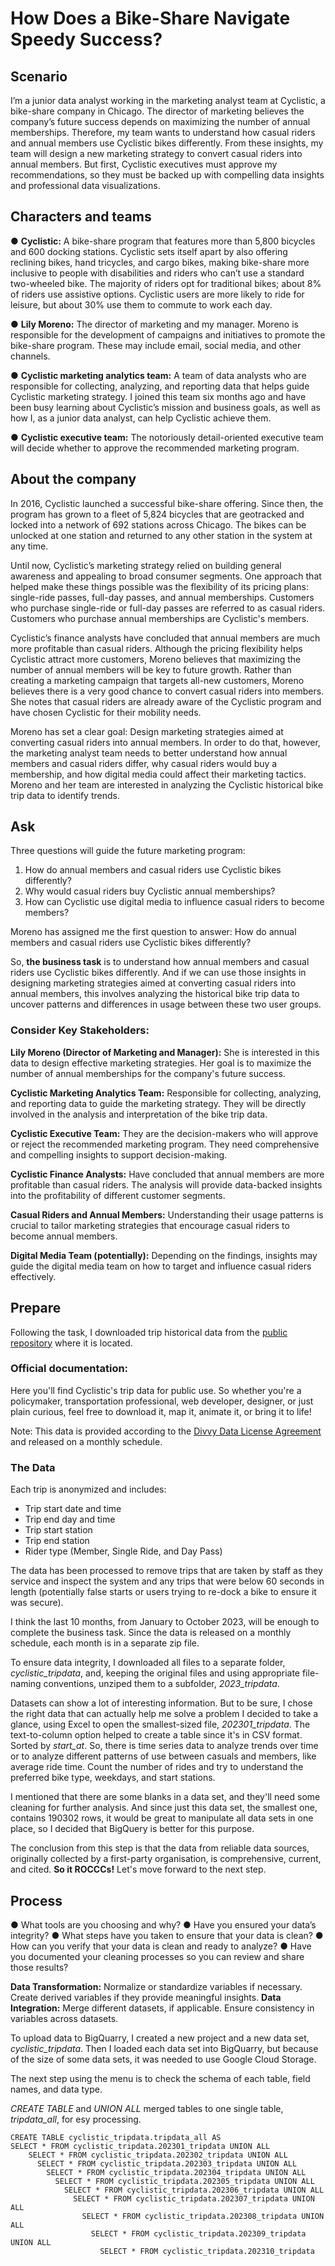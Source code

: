 # How Does a Bike-Share Navigate Speedy Success?

## Scenario

I’m a junior data analyst working in the marketing analyst team at Cyclistic, a bike-share company in Chicago. The director of marketing believes the company’s future success depends on maximizing the number of annual memberships. Therefore, my team wants to understand how casual riders and annual members use Cyclistic bikes differently. From these insights, my team will design a new marketing strategy to convert casual riders into annual members. But first, Cyclistic executives must approve my recommendations, so they must be backed up with compelling data insights and professional data visualizations.

## Characters and teams

● **Cyclistic:** A bike-share program that features more than 5,800 bicycles and 600 docking stations. Cyclistic sets itself apart by also offering reclining bikes, hand tricycles, and cargo bikes, making bike-share more inclusive to people with disabilities and riders who can’t use a standard two-wheeled bike. The majority of riders opt for traditional bikes; about 8% of riders use assistive options. Cyclistic users are more likely to ride for leisure, but about 30% use them to commute to work each day.

● **Lily Moreno:** The director of marketing and my manager. Moreno is responsible for the development of campaigns and initiatives to promote the bike-share program. These may include email, social media, and other channels.

● **Cyclistic marketing analytics team:** A team of data analysts who are responsible for collecting, analyzing, and reporting data that helps guide Cyclistic marketing strategy. I joined this team six months ago and have been busy learning about Cyclistic’s mission and business goals, as well as how I, as a junior data analyst, can help Cyclistic achieve them.

● **Cyclistic executive team:** The notoriously detail-oriented executive team will decide whether to approve the recommended marketing program.


## About the company

In 2016, Cyclistic launched a successful bike-share offering. Since then, the program has grown to a fleet of 5,824 bicycles that are geotracked and locked into a network of 692 stations across Chicago. The bikes can be unlocked at one station and returned to any other station in the system at any time.

Until now, Cyclistic’s marketing strategy relied on building general awareness and appealing to broad consumer segments. One approach that helped make these things possible was the flexibility of its pricing plans: single-ride passes, full-day passes, and annual memberships. Customers who purchase single-ride or full-day passes are referred to as casual riders. Customers who purchase annual memberships are Cyclistic's members.

Cyclistic’s finance analysts have concluded that annual members are much more profitable than casual riders. Although the pricing flexibility helps Cyclistic attract more customers, Moreno believes that maximizing the number of annual members will be key to future growth. Rather than creating a marketing campaign that targets all-new customers, Moreno believes there is a very good chance to convert casual riders into members. She notes that casual riders are already aware of the Cyclistic program and have chosen Cyclistic for their mobility needs.

Moreno has set a clear goal: Design marketing strategies aimed at converting casual riders into annual members. In order to do that, however, the marketing analyst team needs to better understand how annual members and casual riders differ, why casual riders would buy a membership, and how digital media could affect their marketing tactics. Moreno and her team are interested in analyzing the Cyclistic historical bike trip data to identify trends.


## Ask 

Three questions will guide the future marketing program:

1. How do annual members and casual riders use Cyclistic bikes differently?
2. Why would casual riders buy Cyclistic annual memberships?
3. How can Cyclistic use digital media to influence casual riders to become members?

Moreno has assigned me the first question to answer: How do annual members and casual riders use Cyclistic bikes differently?

So, **the business task** is to understand how annual members and casual riders use Cyclistic bikes differently. And if we can use those insights in designing marketing strategies aimed at converting casual riders into annual members, this involves analyzing the historical bike trip data to uncover patterns and differences in usage between these two user groups.

### Consider Key Stakeholders:

**Lily Moreno (Director of Marketing and Manager):** She is interested in this data to design effective marketing strategies. Her goal is to maximize the number of annual memberships for the company's future success.

**Cyclistic Marketing Analytics Team:** Responsible for collecting, analyzing, and reporting data to guide the marketing strategy. They will be directly involved in the analysis and interpretation of the bike trip data.

**Cyclistic Executive Team:** They are the decision-makers who will approve or reject the recommended marketing program. They need comprehensive and compelling insights to support decision-making.

**Cyclistic Finance Analysts:** Have concluded that annual members are more profitable than casual riders. The analysis will provide data-backed insights into the profitability of different customer segments.

**Casual Riders and Annual Members:** Understanding their usage patterns is crucial to tailor marketing strategies that encourage casual riders to become annual members.

**Digital Media Team (potentially):** Depending on the findings, insights may guide the digital media team on how to target and influence casual riders effectively.


## Prepare

Following the task, I downloaded trip historical data from the [public repository](https://divvy-tripdata.s3.amazonaws.com/index.html) where it is located.

### Official documentation:

Here you'll find Cyclistic's trip data for public use. So whether you're a policymaker, transportation professional, web developer, designer, or just plain curious, feel free to download it, map it, animate it, or bring it to life!

Note: This data is provided according to the [Divvy Data License Agreement](https://www.divvybikes.com/data-license-agreement) and released on a monthly schedule.

### The Data

Each trip is anonymized and includes:

* Trip start date and time
* Trip end day and time
* Trip start station
* Trip end station
* Rider type (Member, Single Ride, and Day Pass)
  
The data has been processed to remove trips that are taken by staff as they service and inspect the system and any trips that were below 60 seconds in length (potentially false starts or users trying to re-dock a bike to ensure it was secure).


I think the last 10 months, from January to October 2023, will be enough to complete the business task. Since the data is released on a monthly schedule, each month is in a separate zip file.

To ensure data integrity, I downloaded all files to a separate folder, *cyclistic_tripdata*, and, keeping the original files and using appropriate file-naming conventions, unziped them to a subfolder, *2023_tripdata*.

Datasets can show a lot of interesting information. But to be sure, I chose the right data that can actually help me solve a problem I decided to take a glance, using Excel to open the smallest-sized file, *202301_tripdata*. The text-to-column option helped to create a table since it's in CSV format. Sorted by *start_at*. So, there is time series data to analyze trends over time or to analyze different patterns of use between casuals and members, like average ride time. Count the number of rides and try to understand the preferred bike type, weekdays, and start stations.

I mentioned that there are some blanks in a data set, and they'll need some cleaning for further analysis. And since just this data set, the smallest one, contains 190302 rows, it would be great to manipulate all data sets in one place, so I decided that BigQuery is better for this purpose.

The conclusion from this step is that the data from reliable data sources, originally collected by a first-party organisation, is comprehensive, current, and cited. **So it ROCCCs!** Let's move forward to the next step.

## Process

● What tools are you choosing and why? 
● Have you ensured your data’s integrity? 
● What steps have you taken to ensure that your data is clean? 
● How can you verify that your data is clean and ready to analyze? 
● Have you documented your cleaning processes so you can review and share those results?

**Data Transformation:**
Normalize or standardize variables if necessary.
Create derived variables if they provide meaningful insights.
**Data Integration:**
Merge different datasets, if applicable.
Ensure consistency in variables across datasets.


To upload data to BigQuarry, I created a new project and a new data set, *cyclistic_tripdata*. Then I loaded each data set into BigQuarry, but because of the size of some data sets, it was needed to use Google Cloud Storage.

The next step using the menu is to check the schema of each table, field names, and data type.

*CREATE TABLE* and *UNION ALL* merged tables to one single table, *tripdata_all*, for esy processing.
```
CREATE TABLE cyclistic_tripdata.tripdata_all AS 
SELECT * FROM cyclistic_tripdata.202301_tripdata UNION ALL
    SELECT * FROM cyclistic_tripdata.202302_tripdata UNION ALL
      SELECT * FROM cyclistic_tripdata.202303_tripdata UNION ALL
        SELECT * FROM cyclistic_tripdata.202304_tripdata UNION ALL
          SELECT * FROM cyclistic_tripdata.202305_tripdata UNION ALL
            SELECT * FROM cyclistic_tripdata.202306_tripdata UNION ALL
              SELECT * FROM cyclistic_tripdata.202307_tripdata UNION ALL
                SELECT * FROM cyclistic_tripdata.202308_tripdata UNION ALL
                  SELECT * FROM cyclistic_tripdata.202309_tripdata UNION ALL
                    SELECT * FROM cyclistic_tripdata.202310_tripdata
```


